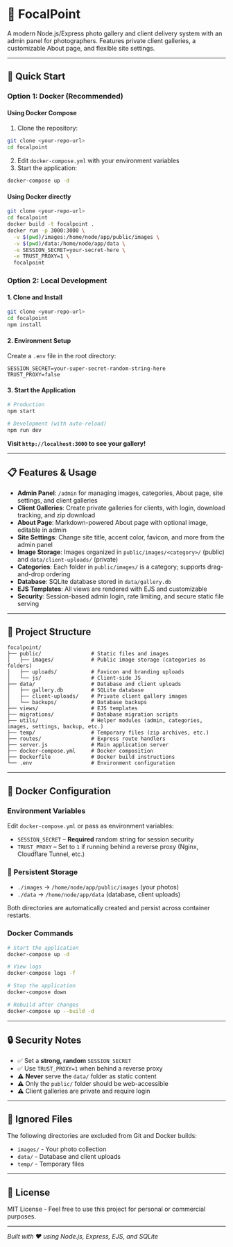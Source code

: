# 📸 FocalPoint

A modern Node.js/Express photo gallery and client delivery system with an admin panel for photographers. Features private client galleries, a customizable About page, and flexible site settings.

---

## 🚀 Quick Start

### Option 1: Docker (Recommended)

#### Using Docker Compose
1. Clone the repository:
```sh
git clone <your-repo-url>
cd focalpoint
```
2. Edit `docker-compose.yml` with your environment variables
3. Start the application:
```sh
docker-compose up -d
```

#### Using Docker directly
```sh
git clone <your-repo-url>
cd focalpoint
docker build -t focalpoint .
docker run -p 3000:3000 \
  -v $(pwd)/images:/home/node/app/public/images \
  -v $(pwd)/data:/home/node/app/data \
  -e SESSION_SECRET=your-secret-here \
  -e TRUST_PROXY=1 \
  focalpoint
```

### Option 2: Local Development

#### 1. Clone and Install
```sh
git clone <your-repo-url>
cd focalpoint
npm install
```

#### 2. Environment Setup
Create a `.env` file in the root directory:
```env
SESSION_SECRET=your-super-secret-random-string-here
TRUST_PROXY=false
```

#### 3. Start the Application
```sh
# Production
npm start

# Development (with auto-reload)
npm run dev
```

**Visit `http://localhost:3000` to see your gallery!**

---

## 📋 Features & Usage

- **Admin Panel**: `/admin` for managing images, categories, About page, site settings, and client galleries
- **Client Galleries**: Create private galleries for clients, with login, download tracking, and zip download
- **About Page**: Markdown-powered About page with optional image, editable in admin
- **Site Settings**: Change site title, accent color, favicon, and more from the admin panel
- **Image Storage**: Images organized in `public/images/<category>/` (public) and `data/client-uploads/` (private)
- **Categories**: Each folder in `public/images/` is a category; supports drag-and-drop ordering
- **Database**: SQLite database stored in `data/gallery.db`
- **EJS Templates**: All views are rendered with EJS and customizable
- **Security**: Session-based admin login, rate limiting, and secure static file serving

---

## 📁 Project Structure

```
focalpoint/
├── public/                # Static files and images
│   ├── images/            # Public image storage (categories as folders)
│   ├── uploads/           # Favicon and branding uploads
│   └── js/                # Client-side JS
├── data/                  # Database and client uploads
│   ├── gallery.db         # SQLite database
│   ├── client-uploads/    # Private client gallery images
│   └── backups/           # Database backups
├── views/                 # EJS templates
├── migrations/            # Database migration scripts
├── utils/                 # Helper modules (admin, categories, images, settings, backup, etc.)
├── temp/                  # Temporary files (zip archives, etc.)
├── routes/                # Express route handlers
├── server.js              # Main application server
├── docker-compose.yml     # Docker composition
├── Dockerfile             # Docker build instructions
└── .env                   # Environment configuration
```

---

## 🐳 Docker Configuration

### Environment Variables
Edit `docker-compose.yml` or pass as environment variables:
- `SESSION_SECRET` – **Required** random string for session security
- `TRUST_PROXY` – Set to `1` if running behind a reverse proxy (Nginx, Cloudflare Tunnel, etc.)

### 💾 Persistent Storage
- `./images` → `/home/node/app/public/images` (your photos)
- `./data` → `/home/node/app/data` (database, client uploads)

Both directories are automatically created and persist across container restarts.

### Docker Commands
```sh
# Start the application
docker-compose up -d

# View logs
docker-compose logs -f

# Stop the application
docker-compose down

# Rebuild after changes
docker-compose up --build -d
```

---

## 🔒 Security Notes

- ✅ Set a **strong, random** `SESSION_SECRET`
- ✅ Use `TRUST_PROXY=1` when behind a reverse proxy
- ⚠️ **Never** serve the `data/` folder as static content
- ⚠️ Only the `public/` folder should be web-accessible
- ⚠️ Client galleries are private and require login

---

## 🚫 Ignored Files

The following directories are excluded from Git and Docker builds:
- `images/` - Your photo collection
- `data/` - Database and client uploads
- `temp/` - Temporary files

---

## 📝 License

MIT License - Feel free to use this project for personal or commercial purposes.

---

*Built with ❤️ using Node.js, Express, EJS, and SQLite*
